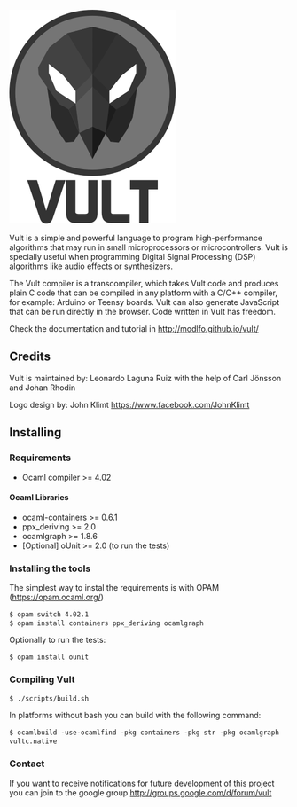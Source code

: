 ![Vult](/other/Images/Vult.png?raw=true "Vult")

Vult is a simple and powerful language to program high-performance algorithms that may run in small microprocessors or microcontrollers. Vult is specially useful when programming Digital Signal Processing (DSP) algorithms like audio effects or synthesizers.

The Vult compiler is a transcompiler, which takes Vult code and produces plain C code that can be compiled in any platform with a C/C++ compiler, for example: Arduino or Teensy boards. Vult can also generate JavaScript that can be run directly in the browser. Code written in Vult has freedom.

Check the documentation and tutorial in http://modlfo.github.io/vult/

## Credits

Vult is maintained by: Leonardo Laguna Ruiz with the help of Carl Jönsson and Johan Rhodin

Logo design by: John Klimt https://www.facebook.com/JohnKlimt

## Installing

### Requirements

- Ocaml compiler >= 4.02

#### Ocaml Libraries

- ocaml-containers >= 0.6.1
- ppx_deriving >= 2.0
- ocamlgraph >= 1.8.6
- [Optional] oUnit >= 2.0 (to run the tests)

### Installing the tools
 The simplest way to instal the requirements is with OPAM (https://opam.ocaml.org/)
```
$ opam switch 4.02.1
$ opam install containers ppx_deriving ocamlgraph
```
Optionally to run the tests:
```
$ opam install ounit
```
### Compiling Vult
```
$ ./scripts/build.sh
```
In platforms without bash you can build with the following command:
```
$ ocamlbuild -use-ocamlfind -pkg containers -pkg str -pkg ocamlgraph vultc.native
```
### Contact

If you want to receive notifications for future development of this project you can join to the google group http://groups.google.com/d/forum/vult


